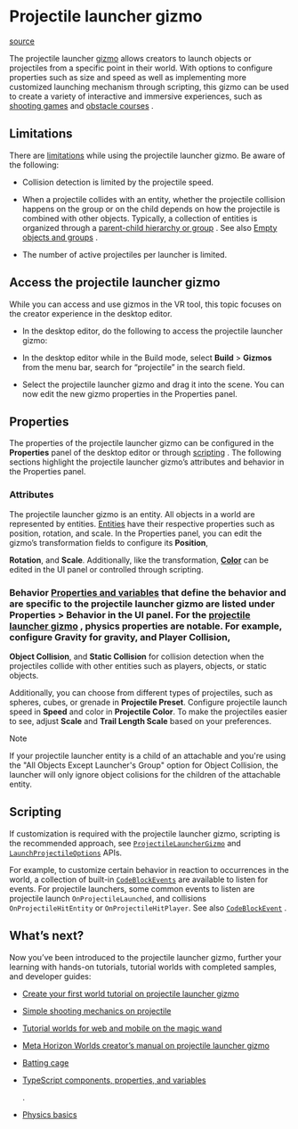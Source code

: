 # Projectile launcher gizmo

[source](https://developers.meta.com/horizon-worlds/learn/documentation/code-blocks-and-gizmos/projectile-launcher-gizmo)

The projectile launcher [gizmo](/horizon-worlds/learn/documentation/code-blocks-and-gizmos/about-gizmos) allows creators to launch objects or projectiles from a specific point in their world. With options to configure properties such as size and speed as well as implementing more customized launching mechanism through scripting, this gizmo can be used to create a variety of interactive and immersive experiences, such as [shooting games](/horizon-worlds/learn/documentation/tutorial-worlds/simple-shooting-mechanics-tutorial/module-1-setup) and [obstacle courses](/horizon-worlds/learn/documentation/tutorial-worlds/developing-for-web-and-mobile-players-tutorial/module-6-room-a-the-magic-wand) .

## Limitations

There are [limitations](https://github.com/MHCPCreators/horizonCreatorManual/blob/main/HorizonTechnicalDoc.md#projectile-launcher-gizmo) while using the projectile launcher gizmo. Be aware of the following:

*   Collision detection is limited by the projectile speed.

*   When a projectile collides with an entity, whether the projectile collision happens on the group or on the child depends on how the projectile is combined with other objects. Typically, a collection of entities is organized through a [parent-child hierarchy or group](/horizon-worlds/learn/documentation/desktop-editor/hierarchy-window/hierarchy-window-overview#empty-objects) . See also [Empty objects and groups](https://github.com/MHCPCreators/horizonCreatorManual/blob/main/HorizonTechnicalDoc.md#empty-object-and-groups) .

*   The number of active projectiles per launcher is limited.

## Access the projectile launcher gizmo

While you can access and use gizmos in the VR tool, this topic focuses on the creator experience in the desktop editor.

*   In the desktop editor, do the following to access the projectile launcher gizmo:

*   In the desktop editor while in the Build mode, select **Build** \> **Gizmos** from the menu bar, search for “projectile” in the search field.

*   Select the projectile launcher gizmo and drag it into the scene. You can now edit the new gizmo properties in the Properties panel.

## Properties

The properties of the projectile launcher gizmo can be configured in the **Properties** panel of the desktop editor or through [scripting](/horizon-worlds/learn/documentation/typescript/typescript) . The following sections highlight the projectile launcher gizmo’s attributes and behavior in the Properties panel.

### Attributes

The projectile launcher gizmo is an entity. All objects in a world are represented by entities. [Entities](/horizon-worlds/reference/2.0.0/core_entity) have their respective properties such as position, rotation, and scale. In the Properties panel, you can edit the gizmo’s transformation fields to configure its **Position**, 

**Rotation**, and **Scale**. Additionally, like the transformation, [**Color**](/horizon-worlds/reference/2.0.0/core_color) can be edited in the UI panel or controlled through scripting.

### Behavior [Properties and variables](/horizon-worlds/learn/documentation/typescript/getting-started/typescript-components-properties-and-variables#properties-and-variables) that define the behavior and are specific to the projectile launcher gizmo are listed under **Properties** \> **Behavior** in the UI panel. For the [projectile launcher gizmo](/horizon-worlds/learn/documentation/tutorial-worlds/simple-shooting-mechanics-tutorial/module-2-projectile#projectile-launcher-gizmo) , physics properties are notable. For example, configure **Gravity** for gravity, and **Player Collision**, 

**Object Collision**, and **Static Collision** for collision detection when the projectiles collide with other entities such as players, objects, or static objects.

Additionally, you can choose from different types of projectiles, such as spheres, cubes, or grenade in **Projectile Preset**. Configure projectile launch speed in **Speed** and color in **Projectile Color**. To make the projectiles easier to see, adjust **Scale** and **Trail Length Scale** based on your preferences.

Note

If your projectile launcher entity is a child of an attachable and you're using the "All Objects Except Launcher's Group" option for Object Collision, the launcher will only ignore object colisions for the children of the attachable entity.

## Scripting

If customization is required with the projectile launcher gizmo, scripting is the recommended approach, see [`ProjectileLauncherGizmo`](/horizon-worlds/reference/2.0.0/core_projectilelaunchergizmo) and [`LaunchProjectileOptions`](/horizon-worlds/reference/2.0.0/core_launchprojectileoptions) APIs.

For example, to customize certain behavior in reaction to occurrences in the world, a collection of built-in [`CodeBlockEvents`](/horizon-worlds/reference/2.0.0/core_codeblockevents) are available to listen for events. For projectile launchers, some common events to listen are projectile launch `OnProjectileLaunched`, and collisions `OnProjectileHitEntity` or `OnProjectileHitPlayer`. See also [`CodeBlockEvent`](/horizon-worlds/reference/2.0.0/core_codeblockevent) .

## What’s next?

Now you’ve been introduced to the projectile launcher gizmo, further your learning with hands-on tutorials, tutorial worlds with completed samples, and developer guides:

*   [Create your first world tutorial on projectile launcher gizmo](/horizon-worlds/learn/documentation/get-started/create-your-first-world-continued#section-6-add-a-projectile-launcher-to-the-rifle)

*   [Simple shooting mechanics on projectile](/horizon-worlds/learn/documentation/tutorial-worlds/simple-shooting-mechanics-tutorial/module-2-projectile)

*   [Tutorial worlds for web and mobile on the magic wand](/horizon-worlds/learn/documentation/tutorial-worlds/developing-for-web-and-mobile-players-tutorial/module-6-room-a-the-magic-wand#set-up-a-grabbable-object-that-shoots-projectiles)

*   [Meta Horizon Worlds creator’s manual on projectile launcher gizmo](https://github.com/MHCPCreators/horizonCreatorManual/blob/main/HorizonTechnicalDoc.md#projectile-launcher-gizmo)

*   [Batting cage](/horizon-worlds/learn/documentation/get-started/batting-cage-tutorial)

*   [TypeScript components, properties, and variables](/horizon-worlds/learn/documentation/typescript/getting-started/typescript-components-properties-and-variables#gizmos)
    
    .

*   [Physics basics](/horizon-worlds/learn/documentation/vr-creation/sfx/adding-physics-and-animation-in-horizon#physics-basics)

 

 

 

 

 

 

 

 

 

 

 

 

 

 

 

 

 

 

 

 

 

 

 

 

 

 

 

 

 

 

 

 

 

 

 

 

 

 

 

 

 

 

 

 

 

 